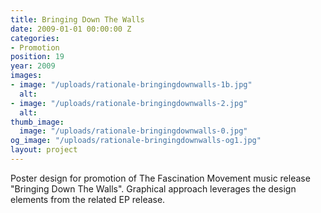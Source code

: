 ```yaml
---
title: Bringing Down The Walls
date: 2009-01-01 00:00:00 Z
categories:
- Promotion
position: 19
year: 2009
images:
- image: "/uploads/rationale-bringingdownwalls-1b.jpg"
  alt: 
- image: "/uploads/rationale-bringingdownwalls-2.jpg"
  alt: 
thumb_image:
  image: "/uploads/rationale-bringingdownwalls-0.jpg"
og_image: "/uploads/rationale-bringingdownwalls-og1.jpg"
layout: project
---
```


Poster design for promotion of The Fascination Movement music release "Bringing Down The Walls". Graphical approach leverages the design elements from the related EP release.
